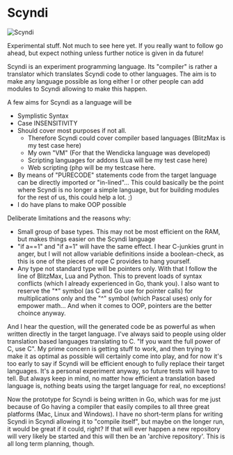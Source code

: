 # Scyndi

![Scyndi](http://tricky1975.github.io/63/Icons/scyndi.png)

Experimental stuff.
Not much to see here yet.
If you really want to follow go ahead, but expect nothing unless further notice is given in da future!


Scyndi is an experiment programming language.
Its "compiler" is rather a translator which translates Scyndi code to other languages.
The aim is to make any language possible as long either I or other people can add modules to Scyndi allowing to make this happen.

A few aims for Scyndi as a language will be
- Symplistic Syntax
- Case INSENSITIVITY 
- Should cover most purposes if not all. 
  - Therefore Scyndi could cover compiler based languages (BlitzMax is my test case here)
  - My own "VM" (For that the Wendicka language was developed)
  - Scripting languages for addons (Lua will be my test case here)
  - Web scripting (php will be my testcase here.
- By means of "PURECODE" statements code from the target language can be directly imported or "in-lined"... This could basically be the point where Scyndi is no longer a simple language, but for building modules for the rest of us, this could help a lot. ;)
- I do have plans to make OOP possible

Deliberate limitations and the reasons why:
- Small group of base types. This may not be most efficient on the RAM, but makes things easier on the Scyndi language
- "if a==1" and "if a=1" will have the same effect. I hear C-junkies grunt in anger, but I will not allow variable definitions inside a boolean-check, as this is one of the pieces of rope C provides to hang yourself.
- Any type not standard type will be pointers only. With that I follow the line of BlitzMax, Lua and Python. This to prevent loads of syntax conflicts (which I already experienced in Go, thank you). I also want to reserve the "\*" symbol (as C and Go use for pointer calls) for multiplications only and the "^" symbol (which Pascal uses) only for empower math... And when it comes to OOP, pointers are the better choince anyway.


And I hear the question, will the generated code be as powerful as when written directly in the target language. I've always said to people using older translation based languages translating to C.
"If you want the full power of C, use C".
My prime concern is getting stuff to work, and then trying to make it as optimal as possible will certainly come into play, and for now it's too early to say if Scyndi will be efficient enough to fully replace their target languages. It's a personal experiment anyway, so future tests will have to tell. But always keep in mind, no matter how efficient a translation based language is, nothing beats using the target language for real, no exceptions!

Now the prototype for Scyndi is being written in Go, which was for me just because of Go having a compiler that easily compiles to all three great platforms (Mac, Linux and Windows). I have no short-term plans for writing Scyndi in Scyndi allowing it to "compile itself", but maybe on the longer run, it would be great if it could, right? If that will ever happen a new repository will very likely be started and this will then be an 'archive repository'. This is all long term planning, though.

